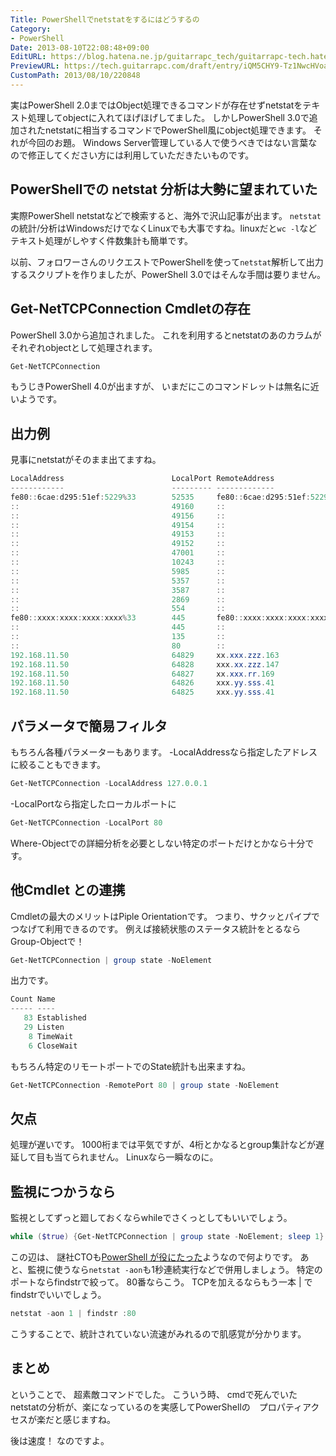 ```yaml
---
Title: PowerShellでnetstatをするにはどうするの
Category:
- PowerShell
Date: 2013-08-10T22:08:48+09:00
EditURL: https://blog.hatena.ne.jp/guitarrapc_tech/guitarrapc-tech.hatenablog.com/atom/entry/6802418398340959808
PreviewURL: https://tech.guitarrapc.com/draft/entry/iQM5CHY9-Tz1NwcHVoaqBj4ZIIQ
CustomPath: 2013/08/10/220848
---
```


<!--
Date: 2013-08-10T22:08:48+09:00
URL: https://tech.guitarrapc.com/entry/2013/08/10/220848
-->

実はPowerShell 2.0まではObject処理できるコマンドが存在せずnetstatをテキスト処理してobjectに入れてほげほげしてました。
しかしPowerShell 3.0で追加されたnetstatに相当するコマンドでPowerShell風にobject処理できます。 それが今回のお題。
Windows Server管理している人で使うべきではない言葉なので修正してください方には利用していただきたいものです。

## PowerShellでの netstat 分析は大勢に望まれていた

実際PowerShell netstatなどで検索すると、海外で沢山記事が出ます。
`netstat`の統計/分析はWindowsだけでなくLinuxでも大事ですね。linuxだと`wc -l`などテキスト処理がしやすく件数集計も簡単です。

以前、フォロワーさんのリクエストでPowerShellを使って`netstat`解析して出力するスクリプトを作りましたが、PowerShell 3.0ではそんな手間は要りません。

## Get-NetTCPConnection Cmdletの存在

PowerShell 3.0から追加されました。 これを利用するとnetstatのあのカラムがそれぞれobjectとして処理されます。

```ps1
Get-NetTCPConnection
```

もうじきPowerShell 4.0が出ますが、 いまだにこのコマンドレットは無名に近いようです。

## 出力例

見事にnetstatがそのまま出てますね。

```ps1
LocalAddress                        LocalPort RemoteAddress                       RemotePort State       AppliedSetting
------------                        --------- -------------                       ---------- -----       --------------
fe80::6cae:d295:51ef:5229%33        52535     fe80::6cae:d295:51ef:5229%33        445        Established Internet
::                                  49160     ::                                  0          Listen
::                                  49156     ::                                  0          Listen
::                                  49154     ::                                  0          Listen
::                                  49153     ::                                  0          Listen
::                                  49152     ::                                  0          Listen
::                                  47001     ::                                  0          Listen
::                                  10243     ::                                  0          Listen
::                                  5985      ::                                  0          Listen
::                                  5357      ::                                  0          Listen
::                                  3587      ::                                  0          Listen
::                                  2869      ::                                  0          Listen
::                                  554       ::                                  0          Listen
fe80::xxxx:xxxx:xxxx:xxxx%33        445       fe80::xxxx:xxxx:xxxx:xxxx%33        52535      Established Internet
::                                  445       ::                                  0          Listen
::                                  135       ::                                  0          Listen
::                                  80        ::                                  0          Listen
192.168.11.50                       64829     xx.xxx.zzz.163                      443        Established Internet
192.168.11.50                       64828     xxx.xx.zzz.147                      80         Established Internet
192.168.11.50                       64827     xx.xxx.rr.169                       80         CloseWait   Internet
192.168.11.50                       64826     xxx.yy.sss.41                       443        CloseWait   Internet
192.168.11.50                       64825     xxx.yy.sss.41                       443        CloseWait   Internet
```

## パラメータで簡易フィルタ

もちろん各種パラメーターもあります。 -LocalAddressなら指定したアドレスに絞ることもできます。

```ps1
Get-NetTCPConnection -LocalAddress 127.0.0.1
```

-LocalPortなら指定したローカルポートに

```ps1
Get-NetTCPConnection -LocalPort 80
```

Where-Objectでの詳細分析を必要としない特定のポートだけとかなら十分です。

## 他Cmdlet との連携

Cmdletの最大のメリットはPiple Orientationです。 つまり、サクッとパイプでつなげて利用できるのです。 例えば接続状態のステータス統計をとるならGroup-Objectで！

```ps1
Get-NetTCPConnection | group state -NoElement
```

出力です。

```ps1
Count Name
----- ----
   83 Established
   29 Listen
    8 TimeWait
    6 CloseWait
```

もちろん特定のリモートポートでのState統計も出来ますね。

```ps1
Get-NetTCPConnection -RemotePort 80 | group state -NoElement
```

## 欠点

処理が遅いです。
1000桁までは平気ですが、4桁とかなるとgroup集計などが遅延して目も当てられません。 Linuxなら一瞬なのに。

## 監視につかうなら

監視としてずっと廻しておくならwhileでさくっとしてもいいでしょう。

```ps1
while ($true) {Get-NetTCPConnection | group state -NoElement; sleep 1}
```

この辺は、 謎社CTOも[PowerShell が役にたった](http://neue.cc/2013/08/06_423.html)ようなので何よりです。
あと、監視に使うなら`netstat -aon`も1秒連続実行などで併用しましょう。 特定のポートならfindstrで絞って。 80番ならこう。 TCPを加えるならもう一本 | でfindstrでいいでしょう。

```ps1
netstat -aon 1 | findstr :80
```

こうすることで、統計されていない流速がみれるので肌感覚が分かります。

## まとめ

ということで、 超素敵コマンドでした。
こういう時、 cmdで死んでいたnetstatの分析が、楽になっているのを実感してPowerShellの　プロパティアクセスが楽だと感じますね。

後は速度！ なのですよ。
